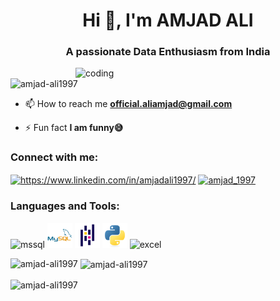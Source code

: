 <h1 align="center">Hi 👋, I'm AMJAD ALI</h1>
<h3 align="center">A passionate Data Enthusiasm from India</h3>

<img align="right" alt="coding" width="400" src="https://media.licdn.com/dms/image/C4D12AQESj72-s5gEKg/article-cover_image-shrink_600_2000/0/1626753867110?e=2147483647&v=beta&t=Kf7YAuwZtyCGYLNch-Mgc5eOC-7h7uL_dnBAIgsAFRQ">

<p align="left"> <img src="https://komarev.com/ghpvc/?username=amjad-ali1997&label=Profile%20views&color=0e75b6&style=flat" alt="amjad-ali1997" /> </p>

- 📫 How to reach me **official.aliamjad@gmail.com**

- ⚡ Fun fact **I am funny😅**

<h3 align="left">Connect with me:</h3>
<p align="left">
<a href="https://linkedin.com/in/https://www.linkedin.com/in/amjadali1997/" target="blank"><img align="center" src="https://raw.githubusercontent.com/rahuldkjain/github-profile-readme-generator/master/src/images/icons/Social/linked-in-alt.svg" alt="https://www.linkedin.com/in/amjadali1997/" height="30" width="40" /></a>
<a href="https://discord.gg/amjad_1997" target="blank"><img align="center" src="https://raw.githubusercontent.com/rahuldkjain/github-profile-readme-generator/master/src/images/icons/Social/discord.svg" alt="amjad_1997" height="30" width="40" /></a>
</p>

<h3 align="left">Languages and Tools:</h3>
<p align="left">  <img src="https://www.svgrepo.com/show/303229/microsoft-sql-server-logo.svg" alt="mssql" width="40" height="40"/>  <img src="https://raw.githubusercontent.com/devicons/devicon/master/icons/mysql/mysql-original-wordmark.svg" alt="mysql" width="40" height="40"/> <img src="https://raw.githubusercontent.com/devicons/devicon/2ae2a900d2f041da66e950e4d48052658d850630/icons/pandas/pandas-original.svg" alt="pandas" width="40" height="40"/> <img src="https://raw.githubusercontent.com/devicons/devicon/master/icons/python/python-original.svg" alt="python" width="40" height="40"/> <img src="https://github.com/Amjad-ali1997/Amjad-ali1997/assets/108399313/fc6b9d28-c0c4-4668-ac82-4197913214f9" alt="excel"  width="40" height="40" /> </p>

<p><img align="left" src="https://github-readme-stats.vercel.app/api/top-langs?username=amjad-ali1997&show_icons=true&locale=en&layout=compact" alt="amjad-ali1997" /></p>

<p>&nbsp;<img align="center" src="https://github-readme-stats.vercel.app/api?username=amjad-ali1997&show_icons=true&locale=en" alt="amjad-ali1997" /></p>

<p><img align="center" src="https://github-readme-streak-stats.herokuapp.com/?user=amjad-ali1997&" alt="amjad-ali1997" /></p>
